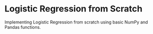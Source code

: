 # Logistic Regression from Scratch
Implementing Logistic Regression from scratch using basic NumPy and Pandas functions.
